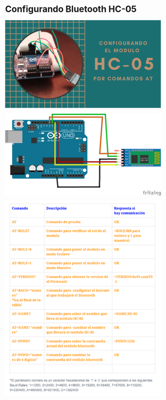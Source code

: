 # Configurando Bluetooth HC-05

![Miniatura](https://github.com/InvenceSaltillo/tutoriales-arduino/blob/main/configHC-05/configHC-05Miniatura.png)

![Diagrama](https://github.com/InvenceSaltillo/tutoriales-arduino/blob/main/configHC-05/configHC-05AT_bb.png)

![Comandos AT](https://github.com/InvenceSaltillo/tutoriales-arduino/blob/main/configHC-05/comandosAT.png)
